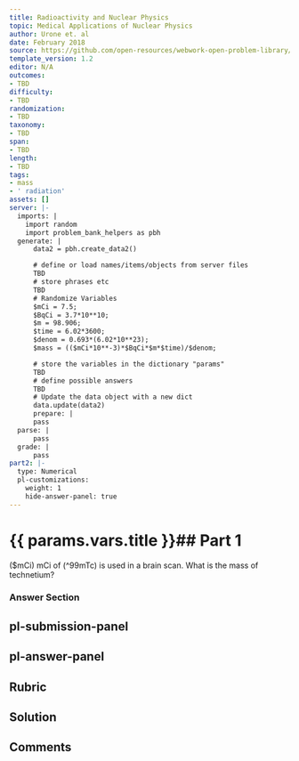 ```yaml
---
title: Radioactivity and Nuclear Physics
topic: Medical Applications of Nuclear Physics
author: Urone et. al
date: February 2018
source: https://github.com/open-resources/webwork-open-problem-library/tree/master/Contrib/BrockPhysics/College_Physics_Urone/32.Medical_Applications_of_Nuclear_Physics/32-01.Medical_Imaging_Diagnostics/NU_U17-32-01-005.pg
template_version: 1.2
editor: N/A
outcomes:
- TBD
difficulty:
- TBD
randomization:
- TBD
taxonomy:
- TBD
span:
- TBD
length:
- TBD
tags:
- mass
- ' radiation'
assets: []
server: |-
  imports: |
    import random
    import problem_bank_helpers as pbh
  generate: |
      data2 = pbh.create_data2()

      # define or load names/items/objects from server files
      TBD
      # store phrases etc
      TBD
      # Randomize Variables
      $mCi = 7.5;
      $BqCi = 3.7*10**10;
      $m = 98.906;
      $time = 6.02*3600;
      $denom = 0.693*(6.02*10**23);
      $mass = (($mCi*10**-3)*$BqCi*$m*$time)/$denom;

      # store the variables in the dictionary "params"
      TBD
      # define possible answers
      TBD
      # Update the data object with a new dict
      data.update(data2)
      prepare: |
      pass
  parse: |
      pass
  grade: |
      pass
part2: |-
  type: Numerical
  pl-customizations:
    weight: 1
    hide-answer-panel: true
---
```


# {{ params.vars.title }}## Part 1 
($mCi) mCi of (^99mTc) is used in a brain scan. What is the mass of technetium? 


### Answer Section 


## pl-submission-panel 


## pl-answer-panel 


## Rubric 


## Solution 


## Comments 


